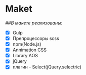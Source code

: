 # Maket


##_В макете реализованы:_

- [x] Gulp
- [x] Препроцессоры scss
- [x] npm(Node.js)
- [x] Annimation CSS
- [x] Library AOS
- [x] jQuery
- [x] плагин - Select(jQuery.selectric)
